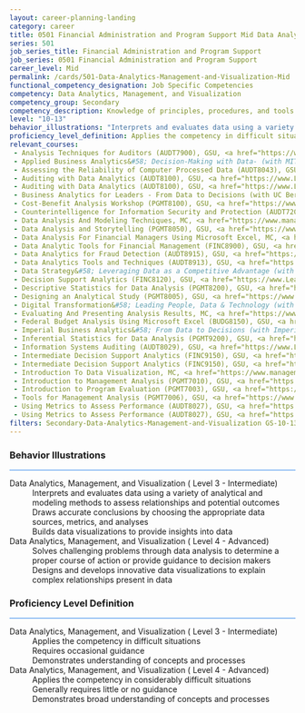 ```yaml
---
layout: career-planning-landing
category: career
title: 0501 Financial Administration and Program Support Mid Data Analytics, Management, and Visualization
series: 501
job_series_title: Financial Administration and Program Support
job_series: 0501 Financial Administration and Program Support
career_level: Mid
permalink: /cards/501-Data-Analytics-Management-and-Visualization-Mid
functional_competency_designation: Job Specific Competencies
competency: Data Analytics, Management, and Visualization
competency_group: Secondary
competency_description: Knowledge of principles, procedures, and tools used to manage and analyze data in order to make conclusions about that information; identifies trends and metrics from large data sets; presents data in a visually clear way to enable decision makers to identify patterns and grasp difficult concepts.
level: "10-13"
behavior_illustrations: "Interprets and evaluates data using a variety of analytical and modeling methods to assess relationships and potential outcomes ? Draws accurate conclusions by choosing the appropriate data sources, metrics, and analyses ? Builds data visualizations to provide insights into data ? Solves challenging problems through data analysis to determine a proper course of action or provide guidance to decision makers ? Designs and develops innovative data visualizations to explain complex relationships present in data ?"
proficiency_level_definition: Applies the competency in difficult situations ? Requires occasional guidance ? Demonstrates understanding of concepts and processes ? Applies the competency in considerably difficult situations ? Generally requires little or no guidance ? Demonstrates broad understanding of concepts and processes
relevant_courses: 
 - Analysis Techniques for Auditors (AUDT7900), GSU, <a href="https://www.LearnAtGSUSA.com/AUDT7908">https://www.LearnAtGSUSA.com/AUDT7908</a>
 - Applied Business Analytics&#58; Decision-Making with Data- (with MIT Sloan Executive Education), Emeritus, <a href="https://execed-online.imperial.ac.uk/business-analytics/enterprise/?b2c_form=true&utm_campaign=gsa&utm_source=b2b">https://execed-online.imperial.ac.uk/business-analytics/enterprise/?b2c_form=true&utm_campaign=gsa&utm_source=b2b</a>
 - Assessing the Reliability of Computer Processed Data (AUDT8043), GSU, <a href="https://www.LearnAtGSUSA.com/AUDT8051">https://www.LearnAtGSUSA.com/AUDT8051</a>
 - Auditing with Data Analytics (AUDT8100), GSU, <a href="https://www.LearnAtGSUSA.com/AUDT8104">https://www.LearnAtGSUSA.com/AUDT8104</a>
 - Auditing with Data Analytics (AUDT8100), GSU, <a href="https://www.LearnAtGSUSA.com/AUDT8108">https://www.LearnAtGSUSA.com/AUDT8108</a>
 - Business Analytics for Leaders - From Data to Decisions (with UC Berkeley Executive Education), Emeritus, <a href="https://em-executive.berkeley.edu/data-strategy/enterprise/?b2c_form=true&utm_campaign=gsa&utm_source=b2b">https://em-executive.berkeley.edu/data-strategy/enterprise/?b2c_form=true&utm_campaign=gsa&utm_source=b2b</a>
 - Cost-Benefit Analysis Workshop (PGMT8100), GSU, <a href="https://www.LearnAtGSUSA.com/PGMT8100">https://www.LearnAtGSUSA.com/PGMT8100</a>
 - Counterintelligence for Information Security and Protection (AUDT7200), GSU, <a href="https://www.LearnAtGSUSA.com/AUDT7204">https://www.LearnAtGSUSA.com/AUDT7204</a>
 - Data Analysis And Modeling Techniques, MC, <a href="https://www.managementconcepts.com/course/id/4615?utm_source=CFOportal&utm_medium=listing&utm_campaign=CFOTTEP&utm_id=23FM">https://www.managementconcepts.com/course/id/4615?utm_source=CFOportal&utm_medium=listing&utm_campaign=CFOTTEP&utm_id=23FM</a>
 - Data Analysis and Storytelling (PGMT8050), GSU, <a href="https://www.LearnAtGSUSA.com/PGMT8050">https://www.LearnAtGSUSA.com/PGMT8050</a>
 - Data Analysis For Financial Managers Using Microsoft Excel, MC, <a href="https://www.managementconcepts.com/course/id/5318?utm_source=CFOportal&utm_medium=listing&utm_campaign=CFOTTEP&utm_id=23FM">https://www.managementconcepts.com/course/id/5318?utm_source=CFOportal&utm_medium=listing&utm_campaign=CFOTTEP&utm_id=23FM</a>
 - Data Analytic Tools for Financial Management (FINC8900), GSU, <a href="https://www.LearnAtGSUSA.com/FINC8904">https://www.LearnAtGSUSA.com/FINC8904</a>
 - Data Analytics for Fraud Detection (AUDT8915), GSU, <a href="https://www.LearnAtGSUSA.com/AUDT8919">https://www.LearnAtGSUSA.com/AUDT8919</a>
 - Data Analytics Tools and Techniques (AUDT8913), GSU, <a href="https://www.LearnAtGSUSA.com/AUDT8917">https://www.LearnAtGSUSA.com/AUDT8917</a>
 - Data Strategy&#58; Leveraging Data as a Competitive Advantage (with UC Berkeley Executive Education), Emeritus, <a href="https://em-executive.berkeley.edu/digital-transformation/enterprise/?b2c_form=true&utm_campaign=gsa&utm_source=b2b">https://em-executive.berkeley.edu/digital-transformation/enterprise/?b2c_form=true&utm_campaign=gsa&utm_source=b2b</a>
 - Decision Support Analytics (FINC8120), GSU, <a href="https://www.LearnAtGSUSA.com/FINC8128">https://www.LearnAtGSUSA.com/FINC8128</a>
 - Descriptive Statistics for Data Analysis (PGMT8200), GSU, <a href="https://www.LearnAtGSUSA.com/PGMT8200">https://www.LearnAtGSUSA.com/PGMT8200</a>
 - Designing an Analytical Study (PGMT8005), GSU, <a href="https://www.LearnAtGSUSA.com/PGMT8005">https://www.LearnAtGSUSA.com/PGMT8005</a>
 - Digital Transformation&#58; Leading People, Data & Technology (with UC Berkeley Executive Education), Emeritus, <a href="https://executive-ed.xpro.mit.edu/robotics-essentials/enterprise/?b2c_form=true&utm_campaign=gsa&utm_source=b2b">https://executive-ed.xpro.mit.edu/robotics-essentials/enterprise/?b2c_form=true&utm_campaign=gsa&utm_source=b2b</a>
 - Evaluating And Presenting Analysis Results, MC, <a href="https://www.managementconcepts.com/course/id/4665?utm_source=CFOportal&utm_medium=listing&utm_campaign=CFOTTEP&utm_id=23FM">https://www.managementconcepts.com/course/id/4665?utm_source=CFOportal&utm_medium=listing&utm_campaign=CFOTTEP&utm_id=23FM</a>
 - Federal Budget Analysis Using Microsoft Excel (BUDG8150), GSU, <a href="https://www.LearnAtGSUSA.com/BUDG8154">https://www.LearnAtGSUSA.com/BUDG8154</a>
 - Imperial Business Analytics&#58; From Data to Decisions (with Imperial College Business School of Education), Emeritus, <a href="https://execonline.rotman.utoronto.ca/business-analytics/enterprise/?b2c_form=true&utm_campaign=gsa&utm_source=b2b">https://execonline.rotman.utoronto.ca/business-analytics/enterprise/?b2c_form=true&utm_campaign=gsa&utm_source=b2b</a>
 - Inferential Statistics for Data Analysis (PGMT9200), GSU, <a href="https://www.LearnAtGSUSA.com/PGMT9200">https://www.LearnAtGSUSA.com/PGMT9200</a>
 - Information Systems Auditing (AUDT8029), GSU, <a href="https://www.LearnAtGSUSA.com/AUDT8037">https://www.LearnAtGSUSA.com/AUDT8037</a>
 - Intermediate Decision Support Analytics (FINC9150), GSU, <a href="https://www.LearnAtGSUSA.com/FINC9150">https://www.LearnAtGSUSA.com/FINC9150</a>
 - Intermediate Decision Support Analytics (FINC9150), GSU, <a href="https://www.LearnAtGSUSA.com/FINC9154">https://www.LearnAtGSUSA.com/FINC9154</a>
 - Introduction To Data Visualization, MC, <a href="https://www.managementconcepts.com/course/id/4606?utm_source=CFOportal&utm_medium=listing&utm_campaign=CFOTTEP&utm_id=23FM">https://www.managementconcepts.com/course/id/4606?utm_source=CFOportal&utm_medium=listing&utm_campaign=CFOTTEP&utm_id=23FM</a>
 - Introduction to Management Analysis (PGMT7010), GSU, <a href="https://www.LearnAtGSUSA.com/PGMT7010">https://www.LearnAtGSUSA.com/PGMT7010</a>
 - Introduction to Program Evaluation (PGMT7003), GSU, <a href="https://www.LearnAtGSUSA.com/PGMT7003">https://www.LearnAtGSUSA.com/PGMT7003</a>
 - Tools for Management Analysis (PGMT7006), GSU, <a href="https://www.LearnAtGSUSA.com/PGMT7006">https://www.LearnAtGSUSA.com/PGMT7006</a>
 - Using Metrics to Assess Performance (AUDT8027), GSU, <a href="https://www.LearnAtGSUSA.com/AUDT8035">https://www.LearnAtGSUSA.com/AUDT8035</a>
 - Using Metrics to Assess Performance (AUDT8027), GSU, <a href="https://www.LearnAtGSUSA.com/AUDT8039">https://www.LearnAtGSUSA.com/AUDT8039</a>
filters: Secondary-Data-Analytics-Management-and-Visualization GS-10-13 series-0501
---
```


<div class="desktop:grid-col-6 margin-y-3">
  <div class="border-top-2 bg-white padding-3 shadow-5 height-full members-hover border-1px button-border border-top-blue radius-lg card-text-color">
    <h3>Behavior Illustrations</h3>
    <hr style="background-color: #2680EB !important;"/>
    <dl class="text-base card-content-color"><dt>Data Analytics, Management, and Visualization ( Level 3 - Intermediate)</dt><dd>Interprets and evaluates data using a variety of analytical and modeling methods to assess relationships and potential outcomes </dd><dd> Draws accurate conclusions by choosing the appropriate data sources, metrics, and analyses </dd><dd> Builds data visualizations to provide insights into data</dd><dt>Data Analytics, Management, and Visualization ( Level 4 - Advanced)</dt><dd>Solves challenging problems through data analysis to determine a proper course of action or provide guidance to decision makers </dd><dd> Designs and develops innovative data visualizations to explain complex relationships present in data </dd></dl>
  </div>
</div>
<div class="desktop:grid-col-6 margin-y-3">
  <div class="border-top-2 bg-white padding-3 shadow-5 height-full members-hover border-1px button-border border-top-blue radius-lg card-text-color">
    <h3>Proficiency Level Definition</h3>
     <hr style="background-color: #2680EB !important;"/>
    <dl class="text-base card-content-color"><dt>Data Analytics, Management, and Visualization ( Level 3 - Intermediate)</dt><dd>Applies the competency in difficult situations </dd><dd> Requires occasional guidance </dd><dd> Demonstrates understanding of concepts and processes</dd><dt>Data Analytics, Management, and Visualization ( Level 4 - Advanced)</dt><dd>Applies the competency in considerably difficult situations </dd><dd> Generally requires little or no guidance </dd><dd> Demonstrates broad understanding of concepts and processes</dd></dl>
  </div>
</div>